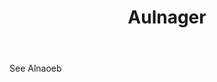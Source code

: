 ---
title: Aulnager
letter: A
permalink: "/definitions/aulnager.html"
body: See Alnaoeb
published_at: '2018-07-07'
source: Black's Law Dictionary
layout: post
---